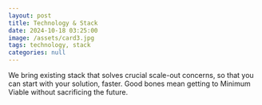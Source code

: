 ```yaml
---
layout: post
title: Technology & Stack
date: 2024-10-18 03:25:00
image: /assets/card3.jpg
tags: technology, stack
categories: null
---
```

We bring existing stack that solves crucial scale-out concerns, so that you can start with your solution, faster. Good bones mean getting to Minimum Viable without sacrificing the future.